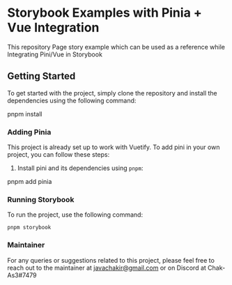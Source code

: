 # Storybook Examples with Pinia + Vue Integration

This repository Page story example which can be used as a reference while Integrating Pini/Vue in Storybook
## Getting Started

To get started with the project, simply clone the repository and install the dependencies using the following command:


pnpm install


### Adding Pinia

This project is already set up to work with Vuetify. To add pini in your own project, you can follow these steps:

1. Install pini and its dependencies using `pnpm`:


pnpm add pinia 

### Running Storybook

To run the project, use the following command:

```
pnpm storybook
```

### Maintainer

For any queries or suggestions related to this project, please feel free to reach out to the maintainer at javachakir@gmail.com or on Discord at Chak-As3#7479